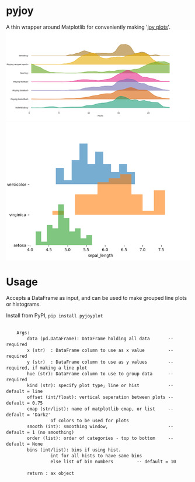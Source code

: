 # pyjoy

A thin wrapper around Matplotlib for conveniently making '[joy plots](https://github.com/clauswilke/ggjoy)'. 
![lineplot](activities.png)
![histplot](iris.png)

# Usage

Accepts a DataFrame as input, and can be used to make grouped line plots or histograms.

Install from PyPI, ```pip install pyjoyplot```

```

	Args:
		data (pd.DataFrame): DataFrame holding all data       -- required
		x (str)  : DataFrame column to use as x value         -- required
		y (str)  : DataFrame column to use as y values        -- required, if making a line plot
		hue (str): DataFrame column to use to group data      -- required
		kind (str): specify plot type; line or hist 	      -- default = line
		offset (int/float): vertical seperation between plots -- default = 0.75
		cmap (str/list): name of matplotlib cmap, or list     -- default = 'Dark2'
				 of colors to be used for plots
		smooth (int): smoothing window,                       -- default = 1 (no smoothing)
		order (list): order of categories - top to bottom     -- default = None 
		bins (int/list): bins if using hist. 
				 int for all hists to have same bins
				 else list of bin numbers	      -- default = 10

		return : ax object
```
